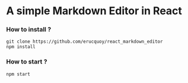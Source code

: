 # A simple Markdown Editor in React

### How to install ?

```
git clone https://github.com/erucquoy/react_markdown_editor
npm install
```

### How to start ?

```
npm start
```
